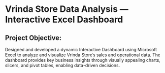 # Vrinda Store Data Analysis — Interactive Excel Dashboard
## Project Objective:
Designed and developed a dynamic Interactive Dashboard using Microsoft Excel to analyze and visualize Vrinda Store’s sales and operational data. The dashboard provides key business insights through visually appealing charts, slicers, and pivot tables, enabling data-driven decisions.
